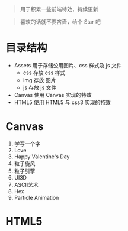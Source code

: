> 用于积累一些前端特效，持续更新

> 喜欢的话就不要吝啬，给个 Star 吧

# 目录结构
* Assets 用于存储公用图片、css 样式及 js 文件
    * css  存放 css 样式
    * img  存放 图片
    * js   存放 js 文件
* Canvas  使用 Canvas 实现的特效
* HTML5   使用 HTML5 与 css3 实现的特效

# Canvas

 1. 学写一个字
 2. Love
 3. Happy Valentine's Day
 4. 粒子旋风
 5. 粒子引擎
 6. UI3D
 7. ASCII艺术
 8. Hex
 9. Particle Animation


# HTML5


